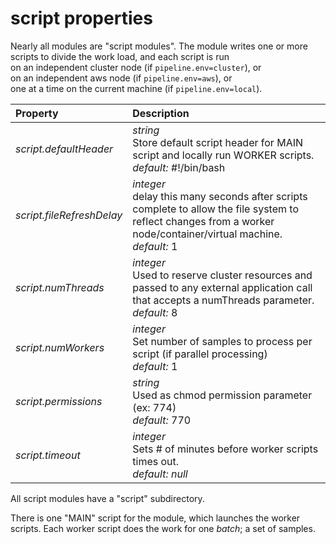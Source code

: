 # script properties                   
                   
Nearly all modules are "script modules".  The module writes one or more scripts to divide the work load, and each script is run                                  
on an independent cluster node (if `pipeline.env=cluster`), or                               
on an independent aws node (if `pipeline.env=aws`), or                                   
one at a time on the current machine (if `pipeline.env=local`).                   
                   
| Property| Description |
| :--- | :--- |
| *script.defaultHeader* | _string_ <br>Store default script header for MAIN script and locally run WORKER scripts.<br>*default:*  #!/bin/bash |
| *script.fileRefreshDelay* | _integer_ <br>delay this many seconds after scripts complete to allow the file system to reflect changes from a worker node/container/virtual machine.<br>*default:*  1 |
| *script.numThreads* | _integer_ <br>Used to reserve cluster resources and passed to any external application call that accepts a numThreads parameter.<br>*default:*  8 |
| *script.numWorkers* | _integer_ <br>Set number of samples to process per script (if parallel processing)<br>*default:*  1 |
| *script.permissions* | _string_ <br>Used as chmod permission parameter (ex: 774)<br>*default:*  770 |
| *script.timeout* | _integer_ <br>Sets # of minutes before worker scripts times out.<br>*default:*  *null* |
                   
All script modules have a "script" subdirectory.                   
                   
There is one "MAIN" script for the module, which launches the worker scripts.  Each worker script does the work for one _batch_; a set of samples.                     
